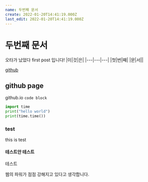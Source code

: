 ```yaml
---
name: 두번째 문서
create: 2022-01-20T14:41:19.000Z
last_edit: 2022-01-20T14:41:19.000Z
---
```

두번째 문서
=====
오타가 났었다 first post 입니다!
|이|것|은|
|---|---|---|
|첫|번|째|
|문|서||

[github](github.com)

## github page
github.io
`code block`

``` python
import time
print("hello world")
print(time.time())
```
### test
this is test 
#### 테스트안 테스트
테스트

웹의 파워가 점점 강해지고 있다고 생각합니다.

